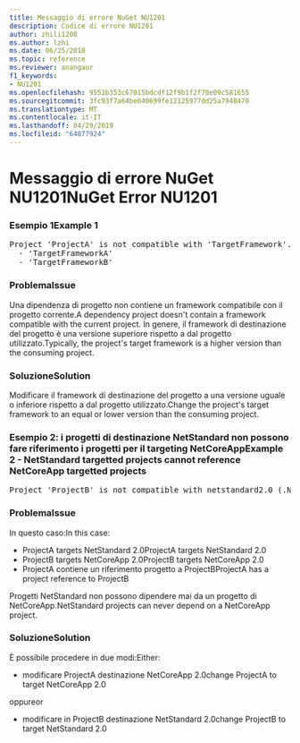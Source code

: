 ```yaml
---
title: Messaggio di errore NuGet NU1201
description: Codice di errore NU1201
author: zhili1208
ms.author: lzhi
ms.date: 06/25/2018
ms.topic: reference
ms.reviewer: anangaur
f1_keywords:
- NU1201
ms.openlocfilehash: 9551b353c67015bdcdf12f9b1f2f70e09c581655
ms.sourcegitcommit: 3fc93f7a64be040699fe12125977dd25a7948470
ms.translationtype: MT
ms.contentlocale: it-IT
ms.lasthandoff: 04/29/2019
ms.locfileid: "64877924"
---
```

# <a name="nuget-error-nu1201"></a><span data-ttu-id="3a7e3-103">Messaggio di errore NuGet NU1201</span><span class="sxs-lookup"><span data-stu-id="3a7e3-103">NuGet Error NU1201</span></span>

### <a name="example-1"></a><span data-ttu-id="3a7e3-104">Esempio 1</span><span class="sxs-lookup"><span data-stu-id="3a7e3-104">Example 1</span></span>
<pre>Project 'ProjectA' is not compatible with 'TargetFramework'. Project 'ProjectA' supports:<br/>  - 'TargetFrameworkA'<br/>  - 'TargetFrameworkB'</pre>

### <a name="issue"></a><span data-ttu-id="3a7e3-105">Problema</span><span class="sxs-lookup"><span data-stu-id="3a7e3-105">Issue</span></span>
<span data-ttu-id="3a7e3-106">Una dipendenza di progetto non contiene un framework compatibile con il progetto corrente.</span><span class="sxs-lookup"><span data-stu-id="3a7e3-106">A dependency project doesn't contain a framework compatible with the current project.</span></span> <span data-ttu-id="3a7e3-107">In genere, il framework di destinazione del progetto è una versione superiore rispetto a dal progetto utilizzato.</span><span class="sxs-lookup"><span data-stu-id="3a7e3-107">Typically, the project's target framework is a higher version than the consuming project.</span></span>

### <a name="solution"></a><span data-ttu-id="3a7e3-108">Soluzione</span><span class="sxs-lookup"><span data-stu-id="3a7e3-108">Solution</span></span>
<span data-ttu-id="3a7e3-109">Modificare il framework di destinazione del progetto a una versione uguale o inferiore rispetto a dal progetto utilizzato.</span><span class="sxs-lookup"><span data-stu-id="3a7e3-109">Change the project's target framework to an equal or lower version than the consuming project.</span></span>

### <a name="example-2---netstandard-targetted-projects-cannot-reference-netcoreapp-targetted-projects"></a><span data-ttu-id="3a7e3-110">Esempio 2: i progetti di destinazione NetStandard non possono fare riferimento i progetti per il targeting NetCoreApp</span><span class="sxs-lookup"><span data-stu-id="3a7e3-110">Example 2 - NetStandard targetted projects cannot reference NetCoreApp targetted projects</span></span>
<pre>Project 'ProjectB' is not compatible with netstandard2.0 (.NETStandard,Version=v2.0). Project 'ProjectB' supports: netcoreapp2.0 (.NETCoreApp,Version=v2.0)</pre>

### <a name="issue"></a><span data-ttu-id="3a7e3-111">Problema</span><span class="sxs-lookup"><span data-stu-id="3a7e3-111">Issue</span></span> 
<span data-ttu-id="3a7e3-112">In questo caso:</span><span class="sxs-lookup"><span data-stu-id="3a7e3-112">In this case:</span></span>
- <span data-ttu-id="3a7e3-113">ProjectA targets NetStandard 2.0</span><span class="sxs-lookup"><span data-stu-id="3a7e3-113">ProjectA targets NetStandard 2.0</span></span>
- <span data-ttu-id="3a7e3-114">ProjectB targets NetCoreApp 2.0</span><span class="sxs-lookup"><span data-stu-id="3a7e3-114">ProjectB targets NetCoreApp 2.0</span></span>
- <span data-ttu-id="3a7e3-115">ProjectA contiene un riferimento progetto a ProjectB</span><span class="sxs-lookup"><span data-stu-id="3a7e3-115">ProjectA has a project reference to ProjectB</span></span>

<span data-ttu-id="3a7e3-116">Progetti NetStandard non possono dipendere mai da un progetto di NetCoreApp.</span><span class="sxs-lookup"><span data-stu-id="3a7e3-116">NetStandard projects can never depend on a NetCoreApp project.</span></span>

### <a name="solution"></a><span data-ttu-id="3a7e3-117">Soluzione</span><span class="sxs-lookup"><span data-stu-id="3a7e3-117">Solution</span></span>
<span data-ttu-id="3a7e3-118">È possibile procedere in due modi:</span><span class="sxs-lookup"><span data-stu-id="3a7e3-118">Either:</span></span>
- <span data-ttu-id="3a7e3-119">modificare ProjectA destinazione NetCoreApp 2.0</span><span class="sxs-lookup"><span data-stu-id="3a7e3-119">change ProjectA to target NetCoreApp 2.0</span></span>

<span data-ttu-id="3a7e3-120">oppure</span><span class="sxs-lookup"><span data-stu-id="3a7e3-120">or</span></span>

- <span data-ttu-id="3a7e3-121">modificare in ProjectB destinazione NetStandard 2.0</span><span class="sxs-lookup"><span data-stu-id="3a7e3-121">change ProjectB to target NetStandard 2.0</span></span>

